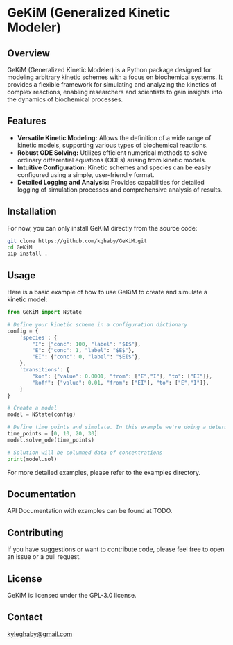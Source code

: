 # GeKiM (Generalized Kinetic Modeler)

## Overview
GeKiM (Generalized Kinetic Modeler) is a Python package designed for modeling arbitrary kinetic schemes with a focus on biochemical systems. It provides a flexible framework for simulating and analyzing the kinetics of complex reactions, enabling researchers and scientists to gain insights into the dynamics of biochemical processes.

## Features
- **Versatile Kinetic Modeling:** Allows the definition of a wide range of kinetic models, supporting various types of biochemical reactions.
- **Robust ODE Solving:** Utilizes efficient numerical methods to solve ordinary differential equations (ODEs) arising from kinetic models.
- **Intuitive Configuration:** Kinetic schemes and species can be easily configured using a simple, user-friendly format.
- **Detailed Logging and Analysis:** Provides capabilities for detailed logging of simulation processes and comprehensive analysis of results.

## Installation
For now, you can only install GeKiM directly from the source code:
```bash
git clone https://github.com/kghaby/GeKiM.git
cd GeKiM
pip install .
```

## Usage
Here is a basic example of how to use GeKiM to create and simulate a kinetic model:
```python
from GeKiM import NState

# Define your kinetic scheme in a configuration dictionary
config = {
    'species': {
        "I": {"conc": 100, "label": "$I$"},
        "E": {"conc": 1, "label": "$E$"},
        "EI": {"conc": 0, "label": "$EI$"},
    },    
    'transitions': {
        "kon": {"value": 0.0001, "from": ["E","I"], "to": ["EI"]},
        "koff": {"value": 0.01, "from": ["EI"], "to": ["E","I"]},
    }
}

# Create a model
model = NState(config)

# Define time points and simulate. In this example we're doing a deterministic simulation of the concentrations of each species. 
time_points = [0, 10, 20, 30] 
model.solve_ode(time_points)

# Solution will be columned data of concentrations
print(model.sol)
```
For more detailed examples, please refer to the examples directory.

## Documentation
API Documentation with examples can be found at TODO.

## Contributing
If you have suggestions or want to contribute code, please feel free to open an issue or a pull request.

## License
GeKiM is licensed under the GPL-3.0 license.

## Contact
kyleghaby@gmail.com
